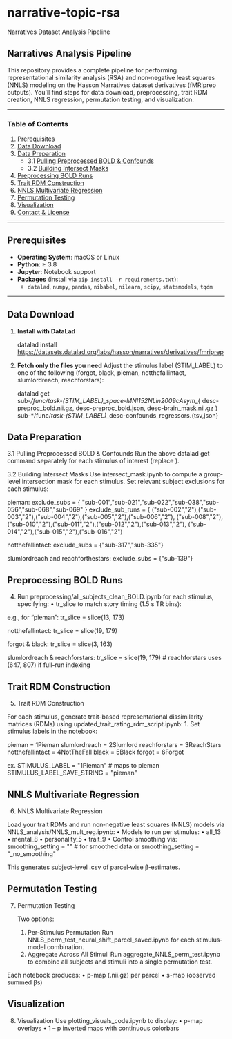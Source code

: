 # narrative-topic-rsa
Narratives Dataset Analysis Pipeline
## Narratives Analysis Pipeline

This repository provides a complete pipeline for performing representational similarity analysis (RSA) and non‐negative least squares (NNLS) modeling on the Hasson Narratives dataset derivatives (fMRIprep outputs). You’ll find steps for data download, preprocessing, trait RDM creation, NNLS regression, permutation testing, and visualization.

---

### Table of Contents

1. [Prerequisites](#prerequisites)  
2. [Data Download](#data-download)  
3. [Data Preparation](#data-preparation)  
   - 3.1 [Pulling Preprocessed BOLD & Confounds](#pulling-preprocessed-bold--confounds)  
   - 3.2 [Building Intersect Masks](#building-intersect-masks)  
4. [Preprocessing BOLD Runs](#preprocessing-bold-runs)  
5. [Trait RDM Construction](#trait-rdm-construction)  
6. [NNLS Multivariate Regression](#nnls-multivariate-regression)  
7. [Permutation Testing](#permutation-testing)  
8. [Visualization](#visualization)  
9. [Contact & License](#contact--license)  

---

## Prerequisites

- **Operating System**: macOS or Linux  
- **Python**: ≥ 3.8  
- **Jupyter**: Notebook support  
- **Packages** (install via `pip install -r requirements.txt`):  
  - `datalad`, `numpy`, `pandas`, `nibabel`, `nilearn`, `scipy`, `statsmodels`, `tqdm`  

---

## Data Download

1. **Install with DataLad**  
   
   datalad install https://datasets.datalad.org/labs/hasson/narratives/derivatives/fmriprep

2.	**Fetch only the files you need**
    Adjust the stimulus label (STIM_LABEL) to one of the following  (forgot, black, pieman, notthefallintact, slumlordreach, reachforstars):

    datalad get \
    sub-*/func/task-(STIM_LABEL)_space-MNI152NLin2009cAsym*_{
      desc-preproc_bold.nii.gz,
      desc-preproc_bold.json,
      desc-brain_mask.nii.gz
    } \
    sub-*/func/*task-(STIM_LABEL)*_desc-confounds_regressors.{tsv,json}

## Data Preparation

 3.1 Pulling Preprocessed BOLD & Confounds
 Run the above datalad get command separately for each stimulus of interest (replace <STIM>).

 3.2 Building Intersect Masks
 Use intersect_mask.ipynb to compute a group‐level intersection mask for each stimulus.
 Set relevant subject exclusions for each stimulus:


pieman:
exclude_subs = {
    "sub-001","sub-021","sub-022","sub-038","sub-056","sub-068","sub-069"
}
exclude_sub_runs = {
    ("sub-002","2"),("sub-003","2"),("sub-004","2"),("sub-005","2"),("sub-006","2"),
    ("sub-008","2"),("sub-010","2"),("sub-011","2"),("sub-012","2"),("sub-013","2"),
    ("sub-014","2"),("sub-015","2"),("sub-016","2")

notthefallintact:
exclude_subs = {"sub-317","sub-335"}

slumlordreach and reachforthestars:
exclude_subs = {"sub-139"}

## Preprocessing BOLD Runs

4. Run preprocessing/all_subjects_clean_BOLD.ipynb for each stimulus, specifying:
	•	tr_slice to match story timing (1.5 s TR bins):

  e.g., for “pieman”:
tr_slice = slice(13, 173)

 notthefallintact:
tr_slice = slice(19, 179)

 forgot & black:
tr_slice = slice(3, 163)

 slumlordreach & reachforstars:
tr_slice = slice(19, 179)  # reachforstars uses (647, 807) if full-run indexing

  

## Trait RDM Construction
5. Trait RDM Construction

For each stimulus, generate trait-based representational dissimilarity matrices (RDMs) using updated_trait_rating_rdm_script.ipynb:
	1.	Set stimulus labels in the notebook:

pieman = 1Pieman 
slumlordreach = 2Slumlord
reachforstars = 3ReachStars
notthefallintact = 4NotTheFall
black = 5Black
forgot = 6Forgot

ex.
STIMULUS_LABEL = "1Pieman"           # maps to pieman
STIMULUS_LABEL_SAVE_STRING = "pieman"



## NNLS Multivariate Regression
6. NNLS Multivariate Regression

Load your trait RDMs and run non‐negative least squares (NNLS) models via NNLS_analysis/NNLS_mult_reg.ipynb:
	•	Models to run per stimulus:
	•	all_13
	•	mental_8
	•	personality_5
	•	trait_9
	•	Control smoothing via:
 smoothing_setting = ""         # for smoothed data
 or
 smoothing_setting = "_no_smoothing"

 This generates subject‐level .csv of parcel‐wise β‐estimates.


## Permutation Testing
7. Permutation Testing

   Two options:
	1.	Per‐Stimulus Permutation
Run NNLS_perm_test_neural_shift_parcel_saved.ipynb for each stimulus-model combination.
	2.	Aggregate Across All Stimuli
Run aggregate_NNLS_perm_test.ipynb to combine all subjects and stimuli into a single permutation test.

Each notebook produces:
	•	p-map (.nii.gz) per parcel
	•	s-map (observed summed βs)


## Visualization
8. Visualization
Use plotting_visuals_code.ipynb to display:
	•	p-map overlays
	•	1 – p inverted maps with continuous colorbars

   
